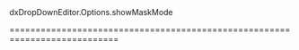 <!--id-->dxDropDownEditor.Options.showMaskMode<!--/id-->
<!--merge--><!--/merge-->
<!--hidden--><!--/hidden-->
===========================================================================

